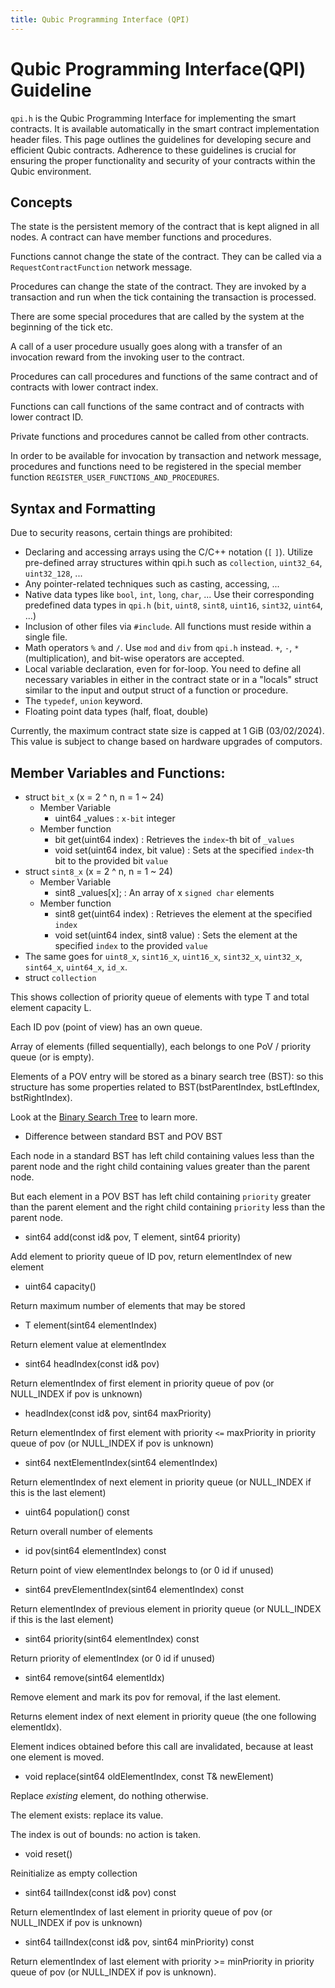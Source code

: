 ```yaml
---
title: Qubic Programming Interface (QPI)
---
```


# Qubic Programming Interface(QPI) Guideline

`qpi.h` is the Qubic Programming Interface for implementing the smart contracts. It is available automatically in the smart contract implementation header files. This page outlines the guidelines for developing secure and efficient Qubic contracts.
Adherence to these guidelines is crucial for ensuring the proper functionality and security of your contracts within the Qubic environment.

## Concepts

The state is the persistent memory of the contract that is kept aligned in all nodes. A contract can have member functions and procedures. 

Functions cannot change the state of the contract. They can be called via a `RequestContractFunction` network message. 

Procedures can change the state of the contract. They are invoked by a transaction and run when the tick containing the transaction is processed. 

There are some special procedures that are called by the system at the beginning of the tick etc. 

A call of a user procedure usually goes along with a transfer of an invocation reward from the invoking user to the contract. 

Procedures can call procedures and functions of the same contract and of contracts with lower contract index. 

Functions can call functions of the same contract and of contracts with lower contract ID. 

Private functions and procedures cannot be called from other contracts. 

In order to be available for invocation by transaction and network message, procedures and functions need to be registered in the special member function `REGISTER_USER_FUNCTIONS_AND_PROCEDURES`.

## Syntax and Formatting

Due to security reasons, certain things are prohibited:

- Declaring and accessing arrays using the C/C++ notation (`[` `]`). Utilize pre-defined array structures within qpi.h such as `collection`, `uint32_64`, `uint32_128`, ...
- Any pointer-related techniques such as casting, accessing, ...
- Native data types like `bool`, `int`, `long`, `char`, ... Use their corresponding predefined data types in `qpi.h` (`bit`, `uint8`, `sint8`, `uint16`, `sint32`, `uint64`, ...)
- Inclusion of other files via `#include`. All functions must reside within a single file.
- Math operators `%` and `/`. Use `mod` and `div` from `qpi.h` instead. `+`, `-`, `*`(multiplication), and bit-wise operators are accepted.
- Local variable declaration, even for for-loop. You need to define all necessary variables in either in the contract state or in a "locals" struct similar to the input and output struct of a function or procedure.
- The `typedef`, `union` keyword.
- Floating point data types (half, float, double)

Currently, the maximum contract state size is capped at 1 GiB (03/02/2024). This value is subject to change based on hardware upgrades of computors.

## Member Variables and Functions:

- struct `bit_x` (x = 2 ^ n, n = 1 ~ 24)
  - Member Variable
    - uint64 \_values : `x-bit` integer
  - Member function
    - bit get(uint64 index) : Retrieves the `index`-th bit of `_values`
    - void set(uint64 index, bit value) : Sets at the specified `index`-th bit to the provided bit `value`
- struct `sint8_x` (x = 2 ^ n, n = 1 ~ 24)
  - Member Variable
    - sint8 \_values[x]; : An array of x `signed char` elements
  - Member function
    - sint8 get(uint64 index) : Retrieves the element at the specified `index`
    - void set(uint64 index, sint8 value) : Sets the element at the specified `index` to the provided `value`
- The same goes for `uint8_x`, `sint16_x`, `uint16_x`, `sint32_x`, `uint32_x`, `sint64_x`, `uint64_x`, `id_x`.
- struct `collection`

This shows collection of priority queue of elements with type T and total element capacity L. 

Each ID pov (point of view) has an own queue. 

Array of elements (filled sequentially), each belongs to one PoV / priority queue (or is empty). 

Elements of a POV entry will be stored as a binary search tree (BST): so this structure has some properties related to BST(bstParentIndex, bstLeftIndex, bstRightIndex). 

Look at the [Binary Search Tree](https://www.geeksforgeeks.org/binary-search-tree-data-structure) to learn more.

- Difference between standard BST and POV BST

Each node in a standard BST has left child containing values less than the parent node and the right child containing values greater than the parent node. 

But each element in a POV BST has left child containing `priority` greater than the parent element and the right child containing `priority` less than the parent node.

- sint64 add(const id& pov, T element, sint64 priority)

Add element to priority queue of ID pov, return elementIndex of new element

- uint64 capacity()

Return maximum number of elements that may be stored

- T element(sint64 elementIndex)

Return element value at elementIndex

- sint64 headIndex(const id& pov)

Return elementIndex of first element in priority queue of pov (or NULL_INDEX if pov is unknown)

- headIndex(const id& pov, sint64 maxPriority)

Return elementIndex of first element with priority `<=` maxPriority in priority queue of pov (or NULL_INDEX if pov is unknown)

- sint64 nextElementIndex(sint64 elementIndex)

Return elementIndex of next element in priority queue (or NULL_INDEX if this is the last element)

- uint64 population() const

Return overall number of elements

- id pov(sint64 elementIndex) const

Return point of view elementIndex belongs to (or 0 id if unused)

- sint64 prevElementIndex(sint64 elementIndex) const

Return elementIndex of previous element in priority queue (or NULL_INDEX if this is the last element)

- sint64 priority(sint64 elementIndex) const

Return priority of elementIndex (or 0 id if unused)

- sint64 remove(sint64 elementIdx)

Remove element and mark its pov for removal, if the last element. 

Returns element index of next element in priority queue (the one following elementIdx). 

Element indices obtained before this call are invalidated, because at least one element is moved.

- void replace(sint64 oldElementIndex, const T& newElement)

Replace _existing_ element, do nothing otherwise. 

The element exists: replace its value. 

The index is out of bounds: no action is taken.

- void reset()

Reinitialize as empty collection

- sint64 tailIndex(const id& pov) const

Return elementIndex of last element in priority queue of pov (or NULL_INDEX if pov is unknown)

- sint64 tailIndex(const id& pov, sint64 minPriority) const

Return elementIndex of last element with priority >= minPriority in priority queue of pov (or NULL_INDEX if pov is unknown).


